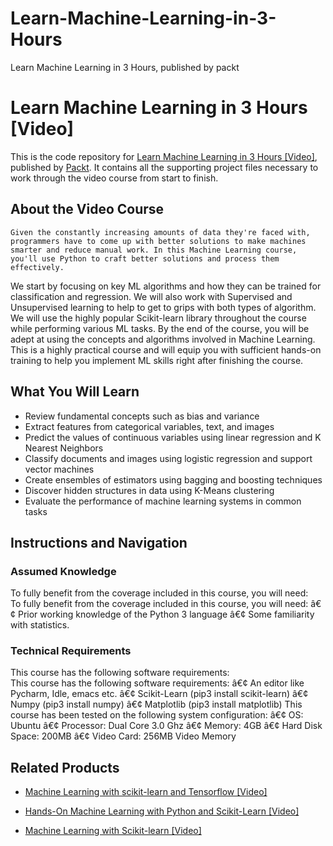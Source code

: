 # Learn-Machine-Learning-in-3-Hours
Learn Machine Learning in 3 Hours, published by packt
# Learn Machine Learning in 3 Hours [Video]
This is the code repository for [Learn Machine Learning in 3 Hours [Video]](https://www.packtpub.com/big-data-and-business-intelligence/learn-machine-learning-3-hours-video?utm_source=github&utm_medium=repository&utm_campaign=9781788995580), published by [Packt](https://www.packtpub.com/?utm_source=github). It contains all the supporting project files necessary to work through the video course from start to finish.
## About the Video Course
	Given the constantly increasing amounts of data they're faced with, programmers have to come up with better solutions to make machines smarter and reduce manual work. In this Machine Learning course, you'll use Python to craft better solutions and process them effectively.
We start by focusing on key ML algorithms and how they can be trained for classification and regression. We will also work with Supervised and Unsupervised learning to help to get to grips with both types of algorithm. We will use the highly popular Scikit-learn library throughout the course while performing various ML tasks.
By the end of the course, you will be adept at using the concepts and algorithms involved in Machine Learning. This is a highly practical course and will equip you with sufficient hands-on training to help you implement ML skills right after finishing the course.

<H2>What You Will Learn</H2>
<DIV class=book-info-will-learn-text>
<UL>
<LI>Review fundamental concepts such as bias and variance 
<LI>Extract features from categorical variables, text, and images&nbsp; 
<LI>Predict the values of continuous variables using linear regression and K Nearest Neighbors&nbsp; 
<LI>Classify documents and images using logistic regression and support vector machines 
<LI>Create ensembles of estimators using bagging and boosting techniques 
<LI>Discover hidden structures in data using K-Means clustering 
<LI>Evaluate the performance of machine learning systems in common tasks </LI></UL></DIV>

## Instructions and Navigation
### Assumed Knowledge
To fully benefit from the coverage included in this course, you will need:<br/>
To fully benefit from the coverage included in this course, you will need:
â€¢	Prior working knowledge of the Python 3  language
â€¢	Some familiarity with statistics.

### Technical Requirements
This course has the following software requirements:<br/>
This course has the following software requirements:
â€¢	An editor like Pycharm, Idle, emacs etc.
â€¢	Scikit-Learn (pip3 install scikit-learn)
â€¢	Numpy (pip3 install numpy)
â€¢	Matplotlib (pip3 install matplotlib)
This course has been tested on the following system configuration:
â€¢	OS: Ubuntu
â€¢	Processor: Dual Core 3.0 Ghz
â€¢	Memory: 4GB
â€¢	Hard Disk Space: 200MB
â€¢	Video Card: 256MB Video Memory


## Related Products
* [Machine Learning with scikit-learn and Tensorflow [Video]](https://www.packtpub.com/big-data-and-business-intelligence/machine-learning-scikit-learn-and-tensorflow-video?utm_source=github&utm_medium=repository&utm_campaign=9781788629928)

* [Hands-On Machine Learning with Python and Scikit-Learn [Video]](https://www.packtpub.com/big-data-and-business-intelligence/hands-machine-learning-python-and-scikit-learn-video?utm_source=github&utm_medium=repository&utm_campaign=9781788991056)

* [Machine Learning with Scikit-learn [Video]](https://www.packtpub.com/big-data-and-business-intelligence/machine-learning-scikit-learn-video?utm_source=github&utm_medium=repository&utm_campaign=9781789134780)

